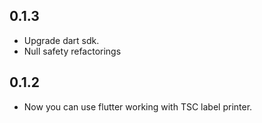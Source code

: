 ## 0.1.3

* Upgrade dart sdk.
* Null safety refactorings

## 0.1.2

* Now you can use flutter working with TSC label printer.
